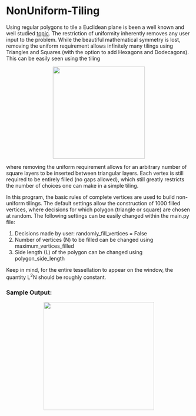 # NonUniform-Tiling

Using regular polygons to tile a Euclidean plane is been a well known and well studied [topic](https://en.wikipedia.org/wiki/Euclidean_tilings_by_convex_regular_polygons).  The restriction of uniformity inherently removes any user input to the problem.  While the beautiful mathematical symmetry is lost, removing the uniform requirement allows infinitely many tilings using Triangles and Squares (with the option to add Hexagons and Dodecagons).  This can be easily seen using the tiling

<p align="center">
 <img src="https://upload.wikimedia.org/wikipedia/commons/thumb/7/72/2-uniform_n4.svg/659px-2-uniform_n4.svg.png" width="250" height="250">
</p>

where removing the uniform requirement allows for an arbitrary number of square layers to be inserted between triangular layers.  Each vertex is still required to be entirely filled (no gaps allowed), which still greatly restricts the number of choices one can make in a simple tiling.

In this program, the basic rules of complete vertices are used to build non-uniform tilings.  The default settings allow the construction of 1000 filled vertices, where decisions for which polygon (triangle or square) are chosen at random.  The following settings can be easily changed within the main.py file:
1) Decisions made by user: randomly_fill_vertices = False
2) Number of vertices (N) to be filled can be changed using maximum_vertices_filled
3) Side length (L) of the polygon can be changed using polygon_side_length

Keep in mind, for the entire tessellation to appear on the window, the quantity L<sup>2</sup>N should be roughly constant.

### Sample Output:
<p align="center">
 <img src="https://i.imgur.com/E9oKFbM.jpg" width="300" height="294">
</p>
